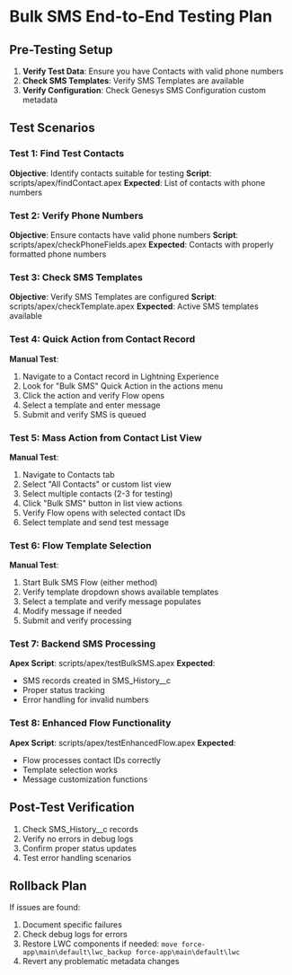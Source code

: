 # Bulk SMS End-to-End Testing Plan

## Pre-Testing Setup
1. **Verify Test Data**: Ensure you have Contacts with valid phone numbers
2. **Check SMS Templates**: Verify SMS Templates are available
3. **Verify Configuration**: Check Genesys SMS Configuration custom metadata

## Test Scenarios

### Test 1: Find Test Contacts
**Objective**: Identify contacts suitable for testing
**Script**: scripts/apex/findContact.apex
**Expected**: List of contacts with phone numbers

### Test 2: Verify Phone Numbers
**Objective**: Ensure contacts have valid phone numbers
**Script**: scripts/apex/checkPhoneFields.apex
**Expected**: Contacts with properly formatted phone numbers

### Test 3: Check SMS Templates
**Objective**: Verify SMS Templates are configured
**Script**: scripts/apex/checkTemplate.apex
**Expected**: Active SMS templates available

### Test 4: Quick Action from Contact Record
**Manual Test**:
1. Navigate to a Contact record in Lightning Experience
2. Look for "Bulk SMS" Quick Action in the actions menu
3. Click the action and verify Flow opens
4. Select a template and enter message
5. Submit and verify SMS is queued

### Test 5: Mass Action from Contact List View
**Manual Test**:
1. Navigate to Contacts tab
2. Select "All Contacts" or custom list view
3. Select multiple contacts (2-3 for testing)
4. Click "Bulk SMS" button in list view actions
5. Verify Flow opens with selected contact IDs
6. Select template and send test message

### Test 6: Flow Template Selection
**Manual Test**:
1. Start Bulk SMS Flow (either method)
2. Verify template dropdown shows available templates
3. Select a template and verify message populates
4. Modify message if needed
5. Submit and verify processing

### Test 7: Backend SMS Processing
**Apex Script**: scripts/apex/testBulkSMS.apex
**Expected**: 
- SMS records created in SMS_History__c
- Proper status tracking
- Error handling for invalid numbers

### Test 8: Enhanced Flow Functionality
**Apex Script**: scripts/apex/testEnhancedFlow.apex
**Expected**:
- Flow processes contact IDs correctly
- Template selection works
- Message customization functions

## Post-Test Verification
1. Check SMS_History__c records
2. Verify no errors in debug logs
3. Confirm proper status updates
4. Test error handling scenarios

## Rollback Plan
If issues are found:
1. Document specific failures
2. Check debug logs for errors
3. Restore LWC components if needed: `move force-app\main\default\lwc_backup force-app\main\default\lwc`
4. Revert any problematic metadata changes
